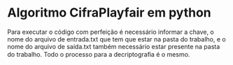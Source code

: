 # Algoritmo CifraPlayfair em python
Para executar o código com perfeição é necessário informar a chave, o nome do arquivo de entrada.txt que tem que estar na pasta do trabalho, e o nome do arquivo de saída.txt também necessário estar presente na pasta do trabalho. Todo o processo para a decriptograﬁa é o mesmo.
